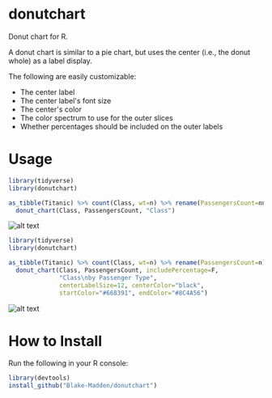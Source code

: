 # donutchart
Donut chart for R.

A donut chart is similar to a pie chart, but uses the center (i.e., the donut whole) as a label display.

The following are easily customizable:

- The center label
- The center label's font size
- The center's color
- The color spectrum to use for the outer slices
- Whether percentages should be included on the outer labels

# Usage

```r
library(tidyverse)
library(donutchart)

as_tibble(Titanic) %>% count(Class, wt=n) %>% rename(PassengersCount=nn) %>%
  donut_chart(Class, PassengersCount, "Class")
```

![alt text](DonutExample.svg "Example")

```r
library(tidyverse)
library(donutchart)

as_tibble(Titanic) %>% count(Class, wt=n) %>% rename(PassengersCount=n) %>%
  donut_chart(Class, PassengersCount, includePercentage=F,
              "Class\nby Passenger Type",
              centerLabelSize=12, centerColor="black",
              startColor="#668391", endColor="#8C4A56")
```

![alt text](DonutExample2.svg "Example 2")

# How to Install

Run the following in your R console:

```r
library(devtools)
install_github("Blake-Madden/donutchart")
```
